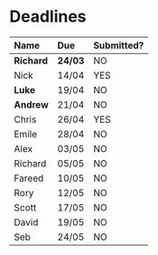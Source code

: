 # Deadlines

| Name        | Due        | Submitted? |
| :---------- | :--------- | :--------- |
| **Richard** | **24/03**  | NO         |
| Nick        | 14/04      | YES        |
| **Luke**    | 19/04      | NO         |
| **Andrew**  | 21/04      | NO         |
| Chris       | 26/04      | YES        |
| Emile       | 28/04      | NO         |
| Alex        | 03/05      | NO         |
| Richard     | 05/05      | NO         |
| Fareed      | 10/05      | NO         |
| Rory        | 12/05      | NO         |
| Scott       | 17/05      | NO         |
| David       | 19/05      | NO         |
| Seb         | 24/05      | NO         |
